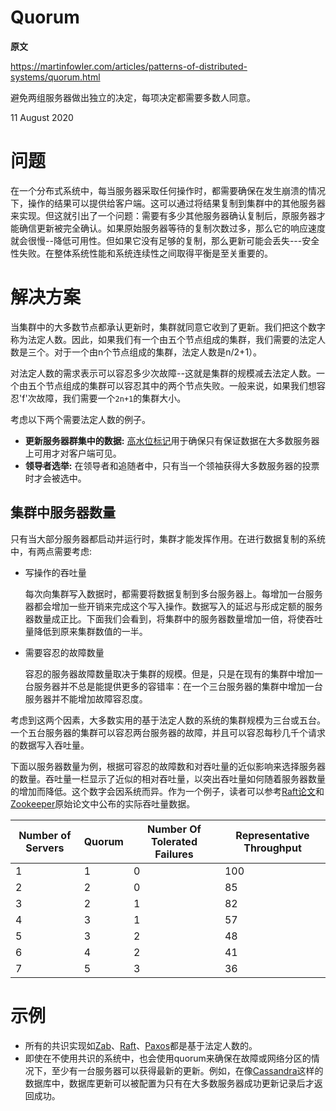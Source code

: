 # Quorum

**原文**

https://martinfowler.com/articles/patterns-of-distributed-systems/quorum.html

避免两组服务器做出独立的决定，每项决定都需要多数人同意。

11 August 2020

# 问题

在一个分布式系统中，每当服务器采取任何操作时，都需要确保在发生崩溃的情况下，操作的结果可以提供给客户端。这可以通过将结果复制到集群中的其他服务器来实现。但这就引出了一个问题：需要有多少其他服务器确认复制后，原服务器才能确信更新被完全确认。如果原始服务器等待的复制次数过多，那么它的响应速度就会很慢--降低可用性。但如果它没有足够的复制，那么更新可能会丢失---安全性失败。在整体系统性能和系统连续性之间取得平衡是至关重要的。

# 解决方案

当集群中的大多数节点都承认更新时，集群就同意它收到了更新。我们把这个数字称为法定人数。因此，如果我们有一个由五个节点组成的集群，我们需要的法定人数是三个。对于一个由n个节点组成的集群，法定人数是n/2+1）。

对法定人数的需求表示可以容忍多少次故障--这就是集群的规模减去法定人数。一个由五个节点组成的集群可以容忍其中的两个节点失败。一般来说，如果我们想容忍'f'次故障，我们需要一个`2n+1`的集群大小。

考虑以下两个需要法定人数的例子。

- **更新服务器群集中的数据:** [高水位标记](https://github.com/dreamhead/patterns-of-distributed-systems/blob/master/content/high-water-mark.md)用于确保只有保证数据在大多数服务器上可用才对客户端可见。
- **领导者选举:** 在领导者和追随者中，只有当一个领袖获得大多数服务器的投票时才会被选中。

## 集群中服务器数量

只有当大部分服务器都启动并运行时，集群才能发挥作用。在进行数据复制的系统中，有两点需要考虑:

- 写操作的吞吐量

    每次向集群写入数据时，都需要将数据复制到多台服务器上。每增加一台服务器都会增加一些开销来完成这个写入操作。数据写入的延迟与形成定额的服务器数量成正比。下面我们会看到，将集群中的服务器数量增加一倍，将使吞吐量降低到原来集群数值的一半。

- 需要容忍的故障数量

    容忍的服务器故障数量取决于集群的规模。但是，只是在现有的集群中增加一台服务器并不总是能提供更多的容错率：在一个三台服务器的集群中增加一台服务器并不能增加故障容忍度。

考虑到这两个因素，大多数实用的基于法定人数的系统的集群规模为三台或五台。一个五台服务器的集群可以容忍两台服务器的故障，并且可以容忍每秒几千个请求的数据写入吞吐量。

下面以服务器数量为例，根据可容忍的故障数和对吞吐量的近似影响来选择服务器的数量。吞吐量一栏显示了近似的相对吞吐量，以突出吞吐量如何随着服务器数量的增加而降低。这个数字会因系统而异。作为一个例子，读者可以参考[Raft论文](https://web.stanford.edu/~ouster/cgi-bin/papers/OngaroPhD.pdf)和[Zookeeper](https://www.usenix.org/legacy/event/atc10/tech/full_papers/Hunt.pdf)原始论文中公布的实际吞吐量数据。

|  Number of Servers|  Quorum  | Number Of Tolerated Failures | Representative Throughput  |
| ---- | ---- | ---- | ---- |
|   1  |  1   |  0   | 100  |
|   2  |  2   |  0   | 85   |
|   3  |  2   |  1   | 82   |
|   4  |  3   |  1   | 57   |
|   5  |  3   |  2   | 48   |
|   6  |  4   |  2   | 41   |
|   7  |  5   |  3   | 36   |

# 示例

- 所有的共识实现如[Zab](https://zookeeper.apache.org/doc/r3.4.13/zookeeperInternals.html#sc_atomicBroadcast)、[Raft](https://raft.github.io/)、[Paxos](https://en.wikipedia.org/wiki/Paxos_(computer_science))都是基于法定人数的。
- 即使在不使用共识的系统中，也会使用quorum来确保在故障或网络分区的情况下，至少有一台服务器可以获得最新的更新。例如，在像[Cassandra](http://cassandra.apache.org/)这样的数据库中，数据库更新可以被配置为只有在大多数服务器成功更新记录后才返回成功。